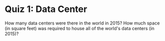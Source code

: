 # Quiz 1: Data Center

How many data centers were there in the world in 2015? How much space (in square feet) was required to house all of the world's data centers (in 2015)?
